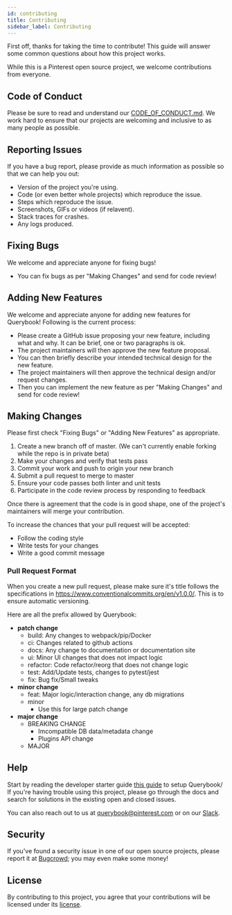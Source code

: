 ```yaml
---
id: contributing
title: Contributing
sidebar_label: Contributing
---
```


First off, thanks for taking the time to contribute! This guide will answer
some common questions about how this project works.

While this is a Pinterest open source project, we welcome contributions from
everyone.

## Code of Conduct

Please be sure to read and understand our [CODE_OF_CONDUCT.md](https://github.com/pinterest/querybook/blob/master/CODE_OF_CONDUCT.md).
We work hard to ensure that our projects are welcoming and inclusive to as many
people as possible.

## Reporting Issues

If you have a bug report, please provide as much information as possible so that
we can help you out:

-   Version of the project you're using.
-   Code (or even better whole projects) which reproduce the issue.
-   Steps which reproduce the issue.
-   Screenshots, GIFs or videos (if relavent).
-   Stack traces for crashes.
-   Any logs produced.

## Fixing Bugs

We welcome and appreciate anyone for fixing bugs!

-   You can fix bugs as per "Making Changes" and send for code review!

## Adding New Features

We welcome and appreciate anyone for adding new features for Querybook!
Following is the current process:

-   Please create a GitHub issue proposing your new feature, including what and why. It can be brief, one or two paragraphs is ok.
-   The project maintainers will then approve the new feature proposal.
-   You can then briefly describe your intended technical design for the new feature.
-   The project maintainers will then approve the technical design and/or request changes.
-   Then you can implement the new feature as per "Making Changes" and send for code review!

## Making Changes

Please first check "Fixing Bugs" or "Adding New Features" as appropriate.

1. Create a new branch off of master. (We can't currently enable forking while the repo is in private beta)
2. Make your changes and verify that tests pass
3. Commit your work and push to origin your new branch
4. Submit a pull request to merge to master
5. Ensure your code passes both linter and unit tests
6. Participate in the code review process by responding to feedback

Once there is agreement that the code is in good shape, one of the project's
maintainers will merge your contribution.

To increase the chances that your pull request will be accepted:

-   Follow the coding style
-   Write tests for your changes
-   Write a good commit message

### Pull Request Format

When you create a new pull request, please make sure it's title follows the specifications in https://www.conventionalcommits.org/en/v1.0.0/. This is to ensure automatic versioning.

Here are all the prefix allowed by Querybook:

-   **patch change**
    -   build: Any changes to webpack/pip/Docker
    -   ci: Changes related to github actions
    -   docs: Any change to documentation or documentation site
    -   ui: Minor UI changes that does not impact logic
    -   refactor: Code refactor/reorg that does not change logic
    -   test: Add/Update tests, changes to pytest/jest
    -   fix: Bug fix/Small tweaks
-   **minor change**
    -   feat: Major logic/interaction change, any db migrations
    -   minor
        -   Use this for large patch change
-   **major change**
    -   BREAKING CHANGE
        -   Imcompatible DB data/metadata change
        -   Plugins API change
    -   MAJOR

## Help

Start by reading the developer starter guide [this guide](./developer_setup.md) to setup Querybook/
If you're having trouble using this project, please go through the docs and search for solutions in the existing open and closed issues.

You can also reach out to us at querybook@pinterest.com or on our [Slack](https://join.slack.com/t/querybook/shared_invite/zt-se82lvld-yyzRIqvIASsyYozk7jMCYQ).

## Security

If you've found a security issue in one of our open source projects,
please report it at [Bugcrowd](https://bugcrowd.com/pinterest); you may even
make some money!

## License

By contributing to this project, you agree that your contributions will be
licensed under its [license](https://github.com/pinterest/querybook/blob/master/LICENSE).

